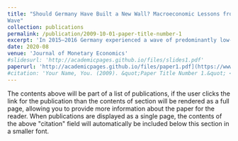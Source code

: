 ```yaml
---
title: "Should Germany Have Built a New Wall? Macroeconomic Lessons from the 2015-18 Refugee
Wave"
collection: publications
permalink: /publication/2009-10-01-paper-title-number-1
excerpt: 'In 2015–2016 Germany experienced a wave of predominantly low-skilled refugee immigration. We evaluate its macroeconomic and distributional effects using a quantitative overlapping generations model calibrated using German micro data to replicate education and productivity differentials between foreign born and native workers. Workers are modelled as imperfect substitutes in aggregate production leading to endogenous wage differentials. We simulate the dynamic effects of this refugee wave, with specific focus on the welfare impact on low skilled natives. Our results indicate that the small losses this group suffers can be compensated by welfare gains of other parts of the native population.'
date: 2020-08
venue: 'Journal of Monetary Economics'
#slidesurl: 'http://academicpages.github.io/files/slides1.pdf'
paperurl: 'http://academicpages.github.io/files/paper1.pdf](https://www.sciencedirect.com/science/article/pii/S0304393220300519'
#citation: 'Your Name, You. (2009). &quot;Paper Title Number 1.&quot; <i>Journal 1</i>. 1(1).'
---
```


The contents above will be part of a list of publications, if the user clicks the link for the publication than the contents of section will be rendered as a full page, allowing you to provide more information about the paper for the reader. When publications are displayed as a single page, the contents of the above "citation" field will automatically be included below this section in a smaller font.
